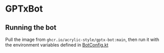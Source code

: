 # GPTxBot

## Running the bot

Pull the image from `ghcr.io/acrylic-style/gptx-bot:main`, then run it with the environment variables defined in
[BotConfig.kt](https://github.com/acrylic-style/gptx-bot/blob/main/src/main/kotlin/xyz/acrylicstyle/gptxbot/BotConfig.kt)
